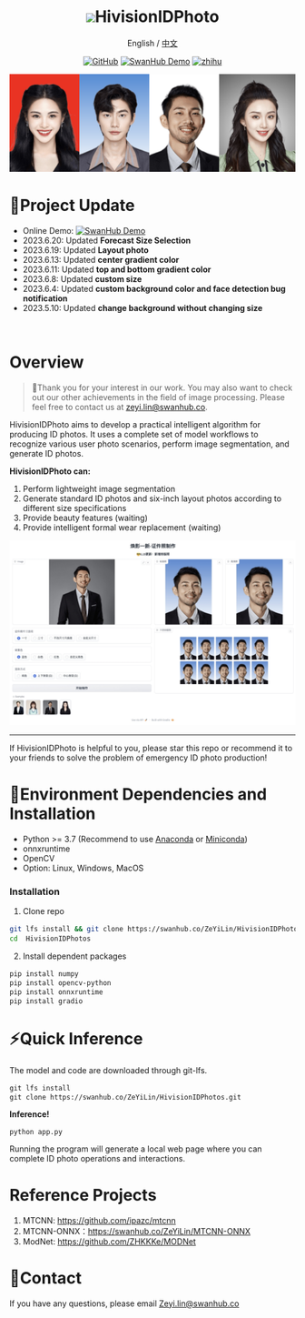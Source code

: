 <div align="center">
<h1><img src="https://linimages.oss-cn-beijing.aliyuncs.com/hivision_photo_logo.png" width=80>HivisionIDPhoto</h1>

English / [中文](README_CN.md)

[![GitHub](https://img.shields.io/static/v1?label=Github&message=GitHub&color=black)](https://github.com/xiaolin199912/HivisionIDPhotos)
[![SwanHub Demo](https://img.shields.io/static/v1?label=Demo&message=SwanHub%20Demo&color=blue)](https://swanhub.co/ZeYiLin/HivisionIDPhotos/demo)
[![zhihu](https://img.shields.io/static/v1?label=知乎&message=zhihu&color=blue)](https://zhuanlan.zhihu.com/p/638254028)

<img src="sources/demoImage.png" width=900>

</div>


# 🤩Project Update
- Online Demo: [![SwanHub Demo](https://img.shields.io/static/v1?label=Demo&message=SwanHub%20Demo&color=blue)](https://swanhub.co/ZeYiLin/HivisionIDPhotos/demo)
- 2023.6.20: Updated **Forecast Size Selection**
- 2023.6.19: Updated **Layout photo**
- 2023.6.13: Updated **center gradient color**
- 2023.6.11: Updated **top and bottom gradient color**
- 2023.6.8: Updated **custom size**
- 2023.6.4: Updated **custom background color and face detection bug notification**
- 2023.5.10: Updated **change background without changing size**
<br>


# Overview

> 🚀Thank you for your interest in our work. You may also want to check out our other achievements in the field of image processing. Please feel free to contact us at zeyi.lin@swanhub.co.

HivisionIDPhoto aims to develop a practical intelligent algorithm for producing ID photos. It uses a complete set of model workflows to recognize various user photo scenarios, perform image segmentation, and generate ID photos. 

**HivisionIDPhoto can:**

1. Perform lightweight image segmentation
2. Generate standard ID photos and six-inch layout photos according to different size specifications
3. Provide beauty features (waiting)
4. Provide intelligent formal wear replacement (waiting)

<div align="center">
<img src="sources/gradio-image.jpeg" width=900>
</div>

---

If HivisionIDPhoto is helpful to you, please star this repo or recommend it to your friends to solve the problem of emergency ID photo production!


# 🔧Environment Dependencies and Installation

- Python >= 3.7 (Recommend to use [Anaconda](https://www.anaconda.com/download/#linux) or [Miniconda](https://docs.conda.io/en/latest/miniconda.html))
- onnxruntime
- OpenCV
- Option: Linux, Windows, MacOS

### Installation

1. Clone repo

```bash
git lfs install && git clone https://swanhub.co/ZeYiLin/HivisionIDPhotos.git
cd  HivisionIDPhotos
```

2. Install dependent packages

```
pip install numpy
pip install opencv-python
pip install onnxruntime
pip install gradio
```



# ⚡️Quick Inference

The model and code are downloaded through git-lfs.

```
git lfs install
git clone https://swanhub.co/ZeYiLin/HivisionIDPhotos.git
```

**Inference!**

```
python app.py
```

Running the program will generate a local web page where you can complete ID photo operations and interactions.


# Reference Projects
1. MTCNN: https://github.com/ipazc/mtcnn
2. MTCNN-ONNX：https://swanhub.co/ZeYiLin/MTCNN-ONNX
3. ModNet: https://github.com/ZHKKKe/MODNet


# 📧Contact 

If you have any questions, please email Zeyi.lin@swanhub.co



